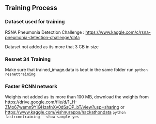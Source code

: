 ## Training Process

### Dataset used for training

RSNA Pneumonia Detection Challenge : https://www.kaggle.com/c/rsna-pneumonia-detection-challenge/data

Dataset not added as its more that 3 GB in size

### Resnet 34 Training

Make sure that trained_image.data is kept in the same folder
run ```python resnettraining```

### Faster RCNN network
Weights not added as its more than 100 MB, download the weights from https://drive.google.com/file/d/1LH-ZMo67wemn9YIGHzafnXv0dSsOP_bT/view?usp=sharing or https://www.kaggle.com/vishnurapps/hackathondata
```python fastrcnntraining --show-sample yes```

